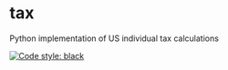 # tax

Python implementation of US individual tax calculations


[![Code style: black](https://img.shields.io/badge/code%20style-black-000000.svg)](https://github.com/psf/black)
